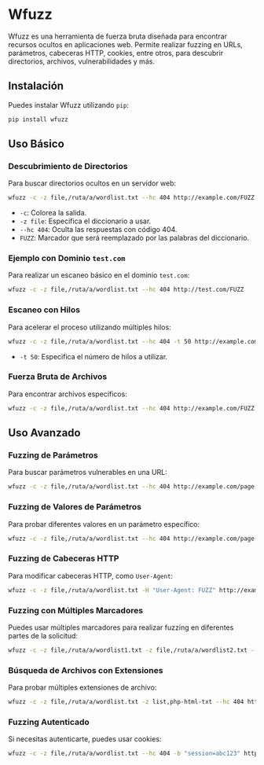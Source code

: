 # Wfuzz

Wfuzz es una herramienta de fuerza bruta diseñada para encontrar recursos ocultos en aplicaciones web.  Permite realizar fuzzing en URLs, parámetros, cabeceras HTTP, cookies, entre otros, para descubrir directorios, archivos, vulnerabilidades y más.

## Instalación

Puedes instalar Wfuzz utilizando `pip`:

```bash
pip install wfuzz
```

## Uso Básico

### Descubrimiento de Directorios

Para buscar directorios ocultos en un servidor web:

```bash
wfuzz -c -z file,/ruta/a/wordlist.txt --hc 404 http://example.com/FUZZ
```

- `-c`: Colorea la salida.
- `-z file`: Especifica el diccionario a usar.
- `--hc 404`: Oculta las respuestas con código 404.
- `FUZZ`: Marcador que será reemplazado por las palabras del diccionario.


### Ejemplo con Dominio `test.com`

Para realizar un escaneo básico en el dominio `test.com`:

```bash
wfuzz -c -z file,/ruta/a/wordlist.txt --hc 404 http://test.com/FUZZ
```

### Escaneo con Hilos

Para acelerar el proceso utilizando múltiples hilos:

```bash
wfuzz -c -z file,/ruta/a/wordlist.txt --hc 404 -t 50 http://example.com/FUZZ
```

- `-t 50`: Especifica el número de hilos a utilizar.


### Fuerza Bruta de Archivos

Para encontrar archivos específicos:

```bash
wfuzz -c -z file,/ruta/a/wordlist.txt --hc 404 http://example.com/FUZZ.html
```

## Uso Avanzado

### Fuzzing de Parámetros

Para buscar parámetros vulnerables en una URL:

```bash
wfuzz -c -z file,/ruta/a/wordlist.txt --hc 404 http://example.com/page.php?FUZZ=value
```

### Fuzzing de Valores de Parámetros

Para probar diferentes valores en un parámetro específico:

```bash
wfuzz -c -z file,/ruta/a/wordlist.txt --hc 404 http://example.com/page.php?param=FUZZ
```

### Fuzzing de Cabeceras HTTP

Para modificar cabeceras HTTP, como `User-Agent`:

```bash
wfuzz -c -z file,/ruta/a/wordlist.txt -H "User-Agent: FUZZ" http://example.com
```

### Fuzzing con Múltiples Marcadores

Puedes usar múltiples marcadores para realizar fuzzing en diferentes partes de la solicitud:

```bash
wfuzz -c -z file,/ruta/a/wordlist1.txt -z file,/ruta/a/wordlist2.txt --hc 404 http://example.com/FUZZ/FUZZ2
```

### Búsqueda de Archivos con Extensiones

Para probar múltiples extensiones de archivo:

```bash
wfuzz -c -z file,/ruta/a/wordlist.txt -z list,php-html-txt --hc 404 http://example.com/FUZZ.FUZ2Z
```

### Fuzzing Autenticado

Si necesitas autenticarte, puedes usar cookies:

```bash
wfuzz -c -z file,/ruta/a/wordlist.txt --hc 404 -b "session=abc123" http://example.com/FUZZ
```

